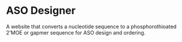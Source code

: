 # ASO Designer
A website that converts a nucleotide sequence to a phosphorothioated 2'MOE or gapmer sequence for ASO design and ordering.
